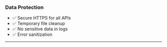 ### Data Protection

- ✅ Secure HTTPS for all APIs
- ✅ Temporary file cleanup
- ✅ No sensitive data in logs
- ✅ Error sanitization

---
